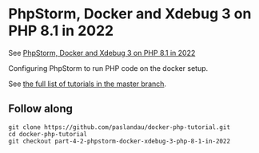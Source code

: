 # PhpStorm, Docker and Xdebug 3 on PHP 8.1 in 2022
See [PhpStorm, Docker and Xdebug 3 on PHP 8.1 in 2022](https://www.pascallandau.com/blog/phpstorm-docker-xdebug-3-php-8-1-in-2022/)

Configuring PhpStorm to run PHP code on the docker setup.

See [the full list of tutorials in the master branch](https://github.com/paslandau/docker-php-tutorial#tutorials).

## Follow along
````
git clone https://github.com/paslandau/docker-php-tutorial.git
cd docker-php-tutorial
git checkout part-4-2-phpstorm-docker-xdebug-3-php-8-1-in-2022
````
